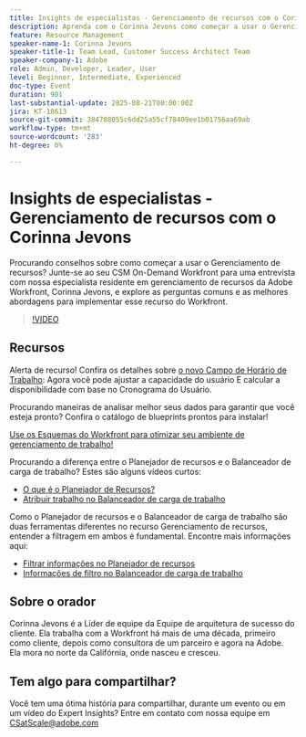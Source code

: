 ```yaml
---
title: Insights de especialistas - Gerenciamento de recursos com o Corinna Jevons
description: Aprenda com o Corinna Jevons como começar a usar o Gerenciamento de recursos da Workfront, otimizar a capacidade e equilibrar as cargas de trabalho de maneira eficaz.
feature: Resource Management
speaker-name-1: Corinna Jevons
speaker-title-1: Team Lead, Customer Success Architect Team
speaker-company-1: Adobe
role: Admin, Developer, Leader, User
level: Beginner, Intermediate, Experienced
doc-type: Event
duration: 901
last-substantial-update: 2025-08-21T00:00:00Z
jira: KT-18613
source-git-commit: 384788055c6dd25a55cf78409ee1b01756aa69ab
workflow-type: tm+mt
source-wordcount: '283'
ht-degree: 0%

---
```



# Insights de especialistas - Gerenciamento de recursos com o Corinna Jevons

Procurando conselhos sobre como começar a usar o Gerenciamento de recursos? Junte-se ao seu CSM On-Demand Workfront para uma entrevista com nossa especialista residente em gerenciamento de recursos da Adobe Workfront, Corinna Jevons, e explore as perguntas comuns e as melhores abordagens para implementar esse recurso do Workfront.

>[!VIDEO](https://video.tv.adobe.com/v/3469890/?learn=on&enablevpops)

## Recursos

Alerta de recurso!  Confira os detalhes sobre [o novo Campo de Horário de Trabalho](https://experienceleaguecommunities.adobe.com/t5/workfront-discussions/the-new-work-time-field-now-you-can-adjust-user-capacity-and/m-p/582855?profile.language=pt#M519): Agora você pode ajustar a capacidade do usuário E calcular a disponibilidade com base no Cronograma do Usuário.

Procurando maneiras de analisar melhor seus dados para garantir que você esteja pronto? Confira o catálogo de blueprints prontos para instalar!

[Use os Esquemas do Workfront para otimizar seu ambiente de gerenciamento de trabalho!](https://experienceleaguecommunities.adobe.com/t5/workfront-blogs/use-workfront-blueprints-to-optimize-your-work-management/ba-p/547147?profile.language=pt)

Procurando a diferença entre o Planejador de recursos e o Balanceador de carga de trabalho? Estes são alguns vídeos curtos:

* [O que é o Planejador de Recursos?](https://experienceleague.adobe.com/docs/workfront-learn/tutorials-workfront/manage-resources/resource-planning/what-is-the-resource-planner.html?lang=pt-BR)
* [Atribuir trabalho no Balanceador de carga de trabalho](https://experienceleague.adobe.com/docs/workfront-learn/tutorials-workfront/manage-resources/workload-balancer/assign-work-in-the-workload-balancer.html?lang=pt-BR)

Como o Planejador de recursos e o Balanceador de carga de trabalho são duas ferramentas diferentes no recurso Gerenciamento de recursos, entender a filtragem em ambos é fundamental. Encontre mais informações aqui:

* [Filtrar informações no Planejador de recursos](https://experienceleague.adobe.com/docs/workfront/using/manage-resources/resource-planning-in-adobe-workfront/filter-resource-planner.html?lang=pt-BR)
* [Informações de filtro no Balanceador de carga de trabalho](https://experienceleague.adobe.com/docs/workfront/using/manage-resources/the-workload-balancer/filter-information-workload-balancer.html?lang=pt-BR)

## Sobre o orador

Corinna Jevons é a Líder de equipe da Equipe de arquitetura de sucesso do cliente.  Ela trabalha com a Workfront há mais de uma década, primeiro como cliente, depois como consultora de um parceiro e agora na Adobe.  Ela mora no norte da Califórnia, onde nasceu e cresceu.

## Tem algo para compartilhar?

Você tem uma ótima história para compartilhar, durante um evento ou em um vídeo do Expert Insights? Entre em contato com nossa equipe em [CSatScale@adobe.com](mailto:CSatScale@adobe.com)
